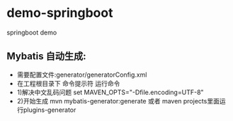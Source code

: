 # demo-springboot
springboot demo

## Mybatis 自动生成:
- 需要配置文件:generator/generatorConfig.xml  
- 在工程根目录下 命令提示符 运行命令
- 1)解决中文乱码问题 set MAVEN_OPTS="-Dfile.encoding=UTF-8"
- 2)开始生成 mvn mybatis-generator:generate 或者 maven projects里面运行plugins-generator